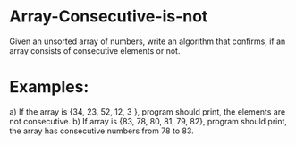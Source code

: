 # Array-Consecutive-is-not
Given an unsorted array of numbers, write an algorithm that confirms, if an array consists of consecutive elements or not.
# Examples:
a) If the array is {34, 23, 52, 12, 3 }, program should print, the elements are not consecutive.
b) If array is {83, 78, 80, 81, 79, 82}, program should print, the array has consecutive numbers from 78 to 83.

